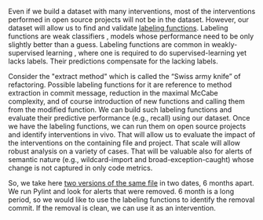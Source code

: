 Even if we build a dataset with many interventions, most of the interventions performed in open source projects will not be in the dataset.
However, our dataset will allow us to find and validate [labeling functions](https://dl.acm.org/doi/10.1145/3661167.3661224).
Labeling functions are weak classifiers , models whose performance need to be only slightly better than a guess.
Labeling functions are common in weakly-supervised learning  , where one is required to do supervised-learning yet lacks labels.
Their predictions compensate for the lacking labels.

Consider the "extract method" which is called the “Swiss army knife” of refactoring.
Possible labeling functions for it are reference to method extraction in commit message, reduction in the maximal McCabe complexity, and of course introduction of new functions and calling them from the modified function.
We can build such labeling functions and evaluate their predictive performance (e.g., recall) using our dataset.
Once we have the labeling functions, we can run them on open source projects and identify interventions in vivo.
That will allow us to evaluate the impact of the interventions on the containing file and project.
That scale will allow robust analysis on a variety of cases.
That will be valuable also for alerts of semantic nature (e.g., wildcard-import and broad-exception-caught) whose change is not captured in only code metrics.

So, we take here [two versions of the same file](https://arxiv.org/pdf/2112.11858) in two dates, 6 months apart.
We run Pylint and look for alerts that were removed.
6 month is a long period, so we would like to use the labeling functions to identify the removal commit.
If the removal is clean, we can use it as an intervention.
